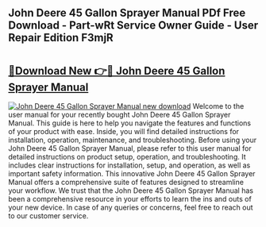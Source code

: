 ## John Deere 45 Gallon Sprayer Manual PDf Free Download - Part-wRt Service Owner Guide - User Repair Edition F3mjR

# <h2><a href="http://bc9109.oget.top/?id=John+Deere+45+Gallon+Sprayer+Manual">🔗Download New 👉🔴 John Deere 45 Gallon Sprayer Manual</a></h2>

[![John Deere 45 Gallon Sprayer Manual new download](https://i.imgur.com/5g1atiW.png)](http://bc9109.oget.top/?id=John+Deere+45+Gallon+Sprayer+Manual)
Welcome to the user manual for your recently bought John Deere 45 Gallon Sprayer Manual. This guide is here to help you navigate the features and functions of your product with ease. Inside, you will find detailed instructions for installation, operation, maintenance, and troubleshooting. Before using your John Deere 45 Gallon Sprayer Manual, please refer to this user manual for detailed instructions on product setup, operation, and troubleshooting. It includes clear instructions for installation, setup, and operation, as well as important safety information. This innovative John Deere 45 Gallon Sprayer Manual offers a comprehensive suite of features designed to streamline your workflow. We trust that the John Deere 45 Gallon Sprayer Manual has been a comprehensive resource in your efforts to learn the ins and outs of your new device. In case of any queries or concerns, feel free to reach out to our customer service.
